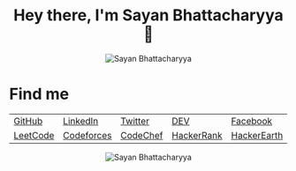 
<h1 align="center"> Hey there, I'm Sayan Bhattacharyya 👋</h1>

<div align="center">
  <img src="https://github-readme-stats.vercel.app/api?username=Sayan3990&theme=chartreuse-dark&show_icons=true&hide_border=true" alt ="Sayan Bhattacharyya">
</div>

<h1>Find me</h1>
<table align="center">
  <tr>
    <td><a href="https://github.com/Sayan3990">GitHub</a></td>
    <td><a href="https://www.linkedin.com/in/sayan-bhattacharyya-aa44a61a4">LinkedIn</a></td>
    <td><a href="https://twitter.com/Sayan_Bhatta345">Twitter</a></td>
    <td><a href="https://dev.to/sayan3990">DEV</a></td>
    <td><a href="https://www.facebook.com/sayan.bhattacharyya.3990/">Facebook</a></td>
  </tr>
  <tr>
    <td><a href="https://leetcode.com/trust_me345">LeetCode</a></td>
    <td><a href="https://codeforces.com/profile/1905345">Codeforces</a></td>
    <td><a href="https://www.codechef.com/users/trust_me345">CodeChef</a></td>
    <td><a href="https://www.hackerrank.com/sayan_bhatta2017">HackerRank</a></td>
    <td><a href="http://www.hackerearth.com/@sayan.bhatta2017">HackerEarth</a></td>
  </tr> 
</table>


<div align="center">
  <img src="https://github-readme-stats.vercel.app/api/top-langs/?username=Sayan3990&hide_border=true&theme=chartreuse-dark&show_icons=true&" alt ="Sayan Bhattacharyya">
</div>
